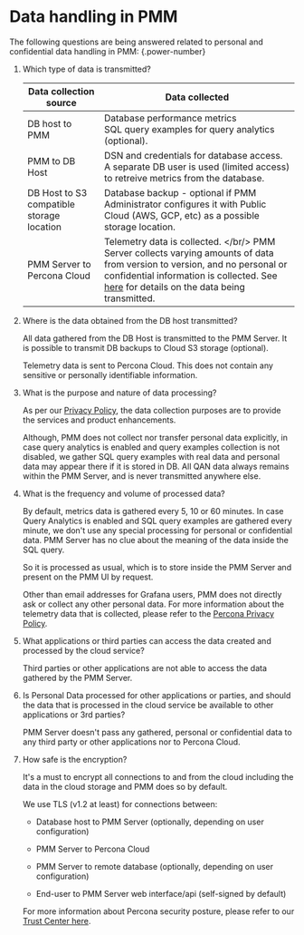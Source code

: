 # Data handling in PMM


The following questions are being answered related to personal and confidential data handling in PMM:
{.power-number}

1. Which type of data is transmitted?

      |**Data collection source**                                       | **Data collected** |
      | --------------------------------------------------------------- | ------------------------------------------------------
      | DB host to PMM                                                  | Database performance metrics <br/> SQL query examples for query analytics (optional).
      | PMM to DB Host                                                  | DSN and credentials for database access. A separate DB user is used (limited access) to retreive metrics from the database.
      | DB Host to S3 compatible storage location                       | Database backup - optional if PMM Administrator configures it with Public Cloud (AWS, GCP, etc) as a possible storage location.
      | PMM Server to Percona Cloud                                     | Telemetry data is collected. </br/> PMM Server collects varying amounts of data from version to version, and no personal or confidential information is collected. See [here](https://docs.percona.com/percona-monitoring-and-management/how-to/configure.html#telemetry) for details on the data being transmitted.


2. Where is the data obtained from the DB host transmitted?

    All data gathered from the DB Host is transmitted to the PMM Server. It is possible to transmit DB backups to Cloud S3 storage (optional). 

    Telemetry data is sent to Percona Cloud. This does not contain any sensitive or personally identifiable information.

3. What is the purpose and nature of data processing?

    As per our [Privacy Policy](https://www.percona.com/privacy-policy), the data collection purposes are to provide the services and product enhancements.

    Although, PMM does not collect nor transfer personal data explicitly, in case query analytics is enabled and query examples collection is not disabled, we gather SQL query examples with real data and personal data may appear there if it is stored in DB.  All QAN data always remains within the PMM Server, and is never transmitted anywhere else.

4. What is the frequency and volume of processed data?

    By default, metrics data is gathered every 5, 10 or 60 minutes. In case Query Analytics is enabled and SQL query examples are gathered every minute, we don't use any special processing for personal or confidential data. PMM Server has no clue about the meaning of the data inside the SQL query.
    
    So it is processed as usual, which is to store inside the PMM Server and present on the PMM UI by request.

    Other than email addresses for Grafana users, PMM does not directly ask or collect any other personal data. For more information about the telemetry data that is collected, please refer to the [Percona Privacy Policy](http://www.percona.com/privacy-policy/). 

5. What applications or third parties can access the data created and processed by the cloud service?

    Third parties or other applications are not able to access the data gathered by the PMM Server.


6. Is Personal Data processed for other applications or parties, and should the data that is processed in the cloud service be available to other applications or 3rd parties?

    PMM Server doesn't pass any gathered, personal or confidential data to any third party or other applications nor to Percona Cloud.

7. How safe is the encryption? 

    It's a must to encrypt all connections to and from the cloud including the data in the cloud storage and PMM does so by default. 

    We use TLS (v1.2 at least) for connections between:

    - Database host to PMM Server (optionally, depending on user configuration)

    - PMM Server to Percona Cloud
    - PMM Server to remote database (optionally, depending on user configuration)
    - End-user to PMM Server web interface/api (self-signed by default)

    For more information about Percona security posture, please refer to our [Trust Center here](https://trust.percona.com/).


